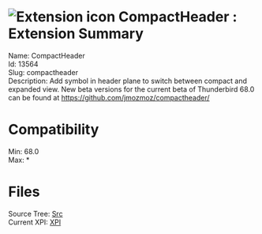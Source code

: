 # ![Extension icon](https://addons.thunderbird.net/user-media/addon_icons/13/13564-64.png?modified=mcrushed) CompactHeader : Extension Summary

Name: CompactHeader  
Id: 13564  
Slug: compactheader  
Description: Add symbol in header plane to switch between compact and expanded view. New beta versions for the current beta of Thunderbird 68.0 can be found at <a href="https://github.com/jmozmoz/compactheader/" rel="nofollow">https://github.com/jmozmoz/compactheader/</a>
  

# Compatibility
Min: 68.0  
Max: *  

# Files

Source Tree: [Src](C:/Dev/Thunderbird/ThunderKdB/xall/x68/13564-compactheader/src)  
Current XPI: [XPI](C:/Dev/Thunderbird/ThunderKdB/xall/x68/13564-compactheader/xpi)  



